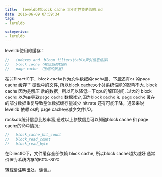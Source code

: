```yaml
---
title:  leveldb的block cache 大小对性能的影响.md
date: 2016-06-09 07:59:34
tags:
- leveldb

categories:
- leveldb
---
```


leveldb使用的缓存：
```c
//   indexes and  bloom filters(table索引信息缓存)
//   block cache (解压后的数据)
//   page cache （压缩的数据）
```
在非DirectIO下，block cache作为文件数据的cache层，下层还有os 的page cache 缓存了
硬盘中的文件, 所以block cache大小对系统性能的影响不大. block cache 因为是解压
后的数据，所以可以降低一下cpu的解压时间. 过大的 block cache 以为会导致page cache
数据减少,因为block cache 和 page cache 缓存的部分数据重复导致整体数据缓存量减少
hit rate 还有可能下降，通常来说leveldb 依赖 os的 page cache来减少文件I/O。

rocksdb统计信息比较丰富,通过以上参数信息可以知道block cache 和 page cache的命中情况:
```c
//   block_cache_hit_count 
//   block_read_count
//   block_read_byte 
```
在DirectIO下，文件缓存全部依赖 block cache, 所以block cache越大越好
通常设置为系统内存的60%-80%


转载请注明出处，谢谢。。
